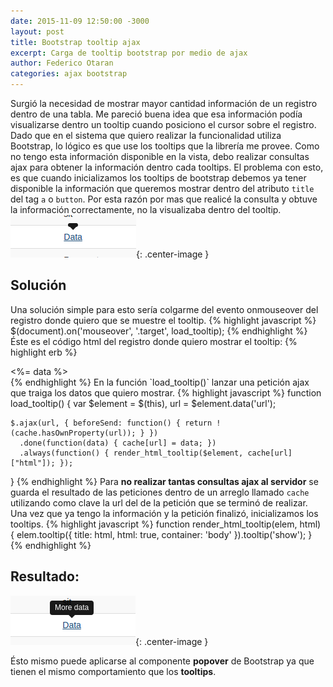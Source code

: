 ```yaml
---
date: 2015-11-09 12:50:00 -3000
layout: post
title: Bootstrap tooltip ajax
excerpt: Carga de tooltip bootstrap por medio de ajax
author: Federico Otaran
categories: ajax bootstrap
---
```

Surgió la necesidad de mostrar mayor cantidad información de un registro dentro de una tabla. Me pareció buena idea que esa información podía visualizarse dentro un tooltip cuando posiciono el cursor sobre el registro. Dado que en el sistema que quiero realizar la funcionalidad utiliza Bootstrap, lo lógico es que use los tooltips que la librería me provee.
Como no tengo esta información disponible en la vista, debo realizar consultas ajax para obtener la información dentro cada tooltips. El problema con esto, es que cuando inicializamos los tooltips de bootstrap debemos ya tener disponible la información que queremos mostrar dentro del atributo `title` del tag `a` o `button`. Por esta razón por mas que realicé la consulta y obtuve la información correctamente, no la visualizaba dentro del tooltip.
![Tooltip sin datos](/assets/images/tooltip_without_data.png){: .center-image }

## Solución
Una solución simple para esto sería colgarme del evento onmouseover del registro donde quiero que se muestre el tooltip.
{% highlight javascript %}
  $(document).on('mouseover', '.target', load_tooltip);
{% endhighlight %}
Éste es el código html del registro donde quiero mostrar el tooltip:
{% highlight erb %}
<td>
  <div class="target" data-id="<%= data.id %>" data-url="<%= ajax_path %>">
    <%= data %>
  </div>
</td>
{% endhighlight %}
En la función `load_tooltip()` lanzar una petición ajax que traiga los datos que quiero mostrar.
{% highlight javascript %}
function load_tooltip() {
    var $element = $(this),
    url = $element.data('url');

    $.ajax(url, { beforeSend: function() { return !(cache.hasOwnProperty(url)); } })
      .done(function(data) { cache[url] = data; })
      .always(function() { render_html_tooltip($element, cache[url]["html"]); });
}
{% endhighlight %}
Para **no realizar tantas consultas ajax al servidor** se guarda el resultado de las peticiones dentro de un arreglo llamado `cache` utilizando como clave la url del de la petición que se terminó de realizar.
Una vez que ya tengo la información y la petición finalizó, inicializamos los tooltips.
{% highlight javascript %}
function render_html_tooltip(elem, html) {
    elem.tooltip({
      title: html,
      html: true,
      container: 'body'
    }).tooltip('show');
  }
{% endhighlight %}
## Resultado:
![Tooltip sin datos](/assets/images/tooltip_with_data.png){: .center-image }

Ésto mismo puede aplicarse al componente **popover** de Bootstrap ya que tienen el mismo comportamiento que los **tooltips**.

